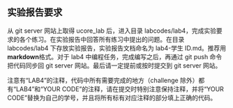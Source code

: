 ## 实验报告要求

从 git server 网站上取得 ucore_lab 后，进入目录 labcodes/lab4，完成实验要求的各个练习。在实验报告中回答所有练习中提出的问题。在目录 labcodes/lab4 下存放实验报告，实验报告文档命名为 lab4-学生 ID.md。推荐用**markdown**格式。对于 lab4 中编程任务，完成编写之后，再通过 git push 命令把代码同步回 git server 网站。最后请一定提前或按时提交到 git server 网站。

注意有“LAB4”的注释，代码中所有需要完成的地方（challenge 除外）都有“LAB4”和“YOUR CODE”的注释，请在提交时特别注意保持注释，并将“YOUR CODE”替换为自己的学号，并且将所有标有对应注释的部分填上正确的代码。
